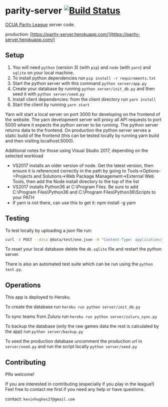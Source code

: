 parity-server [![Build Status](https://travis-ci.org/kevinhughes27/parity-server.svg?branch=master)](https://travis-ci.org/kevinhughes27/parity-server)
=============

[OCUA Parity League](http://www.ocua.ca/Parity-League) server code.

production: [https://parity-server.herokuapp.com/](https://parity-server.herokuapp.com/)


Setup
-----

1. You will need `python` (version 3) (with `pip`) and `node` (with `yarn`) and `sqlite` on your local machine.
2. To install python dependencies run `pip install -r requirements.txt`
3. Start the python server with this command `python server/app.py`
4. Create your database by running `python server/init_db.py` and then seed it with `python server/seed.py`
5. Install client dependencies: from the client directory run `yarn install`
6. Start the client by running `yarn start`

Yarn will start a local server on port 3000 for developing on the frontend of the website. The yarn development server will proxy all API requests to port 5000 where it expects the python server to be running. The python server returns data to the frontend. On production the python server serves a static build of the frontend (this can be tested locally by running yarn build and then visiting localhost:5000).

Additional notes for those using Visual Studio 2017, depending on the selected workload
- VS2017 installs an older version of node. Get the latest version, then ensure it is referenced correctly in the path by going to Tools->Options->Projects and Solutions->Web Package Management->External Web Tools, then add the Node install directory to the top of the list
- VS2017 installs Python36 at C:\Program Files. Be sure to add C:\Program Files\Python36 and C:\Program Files\Python36\Scripts to your PATH
- If yarn is not there, can use this to get it: npm install -g yarn

Testing
-------

To test locally by uploading a json file run:

```sh
curl -X POST --data @data/test/one.json -H "Content-Type: application/json" http://localhost:5000/upload
```

To reset your local database delete the `db.sqlite` file and restart the python server.

There is also an automated test suite which can be run using the `python test.py`.


Operations
----------

This app is deployed to Heroku.


To create the database run `heroku run python server/init_db.py`


To sync teams from Zuluru run `heroku run python server/zuluru_sync.py`


To backup the database (only the raw games data the rest is calculated by the app) run `python server/backup.py`


To seed the production database uncomment the production url in `server/seed.py` and run the script locally `python server/seed.py`


Contributing
------------

PRs welcome!

If you are interested in contributing (especially if you play in the league!) Feel free to contact me first if you need any help or have questions.

contact: `kevinhughes27@gmail.com`
